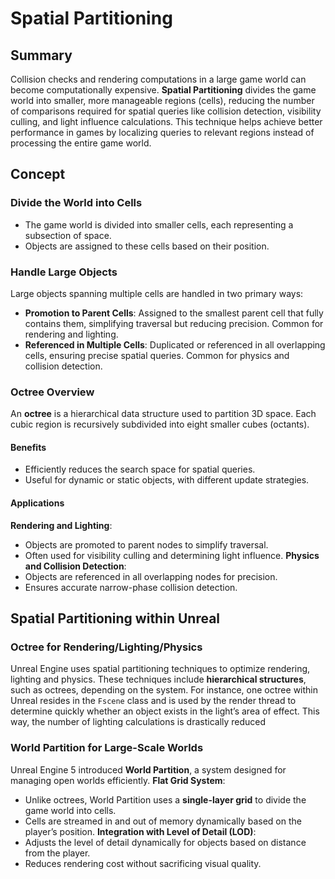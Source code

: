 # Spatial Partitioning

## Summary

Collision checks and rendering computations in a large game world can become computationally expensive. **Spatial Partitioning** divides the game world into smaller, more manageable regions (cells), reducing the number of comparisons required for spatial queries like collision detection, visibility culling, and light influence calculations. This technique helps achieve better performance in games by localizing queries to relevant regions instead of processing the entire game world.

## Concept

### Divide the World into Cells

- The game world is divided into smaller cells, each representing a subsection of space.
- Objects are assigned to these cells based on their position.

### Handle Large Objects

Large objects spanning multiple cells are handled in two primary ways:
- **Promotion to Parent Cells**: Assigned to the smallest parent cell that fully contains them, simplifying traversal but reducing precision. Common for rendering and lighting.
- **Referenced in Multiple Cells**: Duplicated or referenced in all overlapping cells, ensuring precise spatial queries. Common for physics and collision detection.

### Octree Overview

An **octree** is a hierarchical data structure used to partition 3D space. Each cubic region is recursively subdivided into eight smaller cubes (octants).
####  Benefits
  - Efficiently reduces the search space for spatial queries.
  - Useful for dynamic or static objects, with different update strategies.
####  Applications
**Rendering and Lighting**:
- Objects are promoted to parent nodes to simplify traversal.
- Often used for visibility culling and determining light influence.
**Physics and Collision Detection**:
- Objects are referenced in all overlapping nodes for precision.
- Ensures accurate narrow-phase collision detection.

## Spatial Partitioning within Unreal

### Octree for Rendering/Lighting/Physics

Unreal Engine uses spatial partitioning techniques to optimize rendering, lighting and physics. These techniques include **hierarchical structures**, such as octrees, depending on the system. For instance, one octree within Unreal resides in the `Fscene` class and is used by the render thread to determine quickly whether an object exists in the light’s area of effect. This way, the number of lighting calculations is drastically reduced

### World Partition for Large-Scale Worlds

Unreal Engine 5 introduced **World Partition**, a system designed for managing open worlds efficiently.
**Flat Grid System**:
- Unlike octrees, World Partition uses a **single-layer grid** to divide the game world into cells.
- Cells are streamed in and out of memory dynamically based on the player’s position.
**Integration with Level of Detail (LOD)**:
- Adjusts the level of detail dynamically for objects based on distance from the player.
- Reduces rendering cost without sacrificing visual quality.
